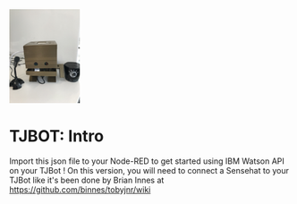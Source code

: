 <img src="./img/tjbotcl.jpeg" width="25%"/>


# TJBOT: Intro

Import this json file to your Node-RED to get started using IBM Watson API on your TJBot !
On this version, you will need to connect a Sensehat to your TJBot like it's been done by Brian Innes at https://github.com/binnes/tobyjnr/wiki